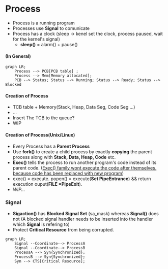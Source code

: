 # Process

 - Process is a running program
 - Processes use **Signal** to comunicate
 - Process has a clock (sleep -> kenel set the clock, process paused, wait for the kernel's signal)
	- **sleep()** = alarm() + pause()

#### (In General)

```mermaid
graph LR;
	Process --> PCB[PCB table] ;
	Process --> Mem[Memory allocated];
	PCB --> Status; Status --> Running; Status --> Ready; Status --> Blocked 
```

#### Creation of Process
 - TCB table + Memory(Stack, Heap, Data Seg, Code Seg ...)
 - ...
 - Insert The TCB to the queue?
- WIP

#### Creation of Process(Unix/Linux)
 - Every Process has a **Parent Process**
 - Use **fork()** to create a child process by exactly **copying** the parent process along with **Stack, Data, Heap, Code** etc.
 - **Exec()** tells the process to run another program's code instead of its parent code. ([Exec() family wont execute the code after themselves, because code has been replaced with new program](https://stackoverflow.com/questions/32899582/why-the-exec-family-of-functions-doesnt-execute-the-code-after-exec))
 - exec() = execute.   popen() = execute(__Set PipeEntrance__) && return execution ouput(__FILE *PipeExit__).
 - _WIP..._

### Signal
 - **Sigaction()** has **Blocked Signal Set** (sa_mask) whereas **Signal()** does not (A blocked signal handler needs to be inserted into the handler which **Signal** is refering to)
 - Protect **Critical Resource** from being corrupted.
```mermaid
graph LR;
	Signal --Coordinate--> ProcessA
	Signal --Coordinate--> ProcessB
	ProcessA --> Syn{Synchronized};
	ProcessB --> Syn{Synchronized};
	Syn --> CTS[Critical Resource];
```

